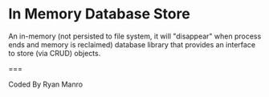 In Memory Database Store
===

An in-memory (not persisted to file system, it will "disappear" when process ends and memory is reclaimed) database library that provides an interface to store (via CRUD) objects.

===

Coded By Ryan Manro